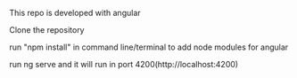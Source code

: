 This repo is developed with angular

Clone the repository

run "npm install" in command line/terminal to add node modules for angular

run ng serve and it will run in port 4200(http://localhost:4200)
